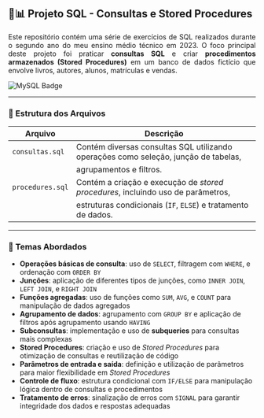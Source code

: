 ## 🧪📊 Projeto SQL - Consultas e Stored Procedures

<p align="justify">
  Este repositório contém uma série de exercícios de SQL realizados durante o segundo ano do meu ensino médio técnico em 2023. O foco principal deste projeto foi praticar
  <strong>consultas SQL</strong> e criar <strong>procedimentos armazenados (Stored Procedures)</strong> em um banco de dados fictício que envolve livros, autores, alunos,
  matrículas e vendas.
</p>

<img src="https://img.shields.io/badge/SQL-MySQL-blue?style=for-the-badge&logo=mysql&logoColor=white" alt="MySQL Badge"/>

---

### 📁 Estrutura dos Arquivos

| Arquivo           | Descrição                                                                                   |
|-------------------|---------------------------------------------------------------------------------------------|
| `consultas.sql`   | Contém diversas consultas SQL utilizando operações como seleção, junção de tabelas,        |
|                   | agrupamentos e filtros.                                                                    |
| `procedures.sql`  | Contém a criação e execução de *stored procedures*, incluindo uso de parâmetros,           |
|                   | estruturas condicionais (`IF`, `ELSE`) e tratamento de dados.                              |

---

### 🎯 Temas Abordados

- **Operações básicas de consulta**: uso de `SELECT`, filtragem com `WHERE`, e ordenação com `ORDER BY`
- **Junções**: aplicação de diferentes tipos de junções, como `INNER JOIN`, `LEFT JOIN`, e `RIGHT JOIN`
- **Funções agregadas**: uso de funções como `SUM`, `AVG`, e `COUNT` para manipulação de dados agregados
- **Agrupamento de dados**: agrupamento com `GROUP BY` e aplicação de filtros após agrupamento usando `HAVING`
- **Subconsultas**: implementação e uso de **subqueries** para consultas mais complexas
- **Stored Procedures**: criação e uso de *Stored Procedures* para otimização de consultas e reutilização de código
- **Parâmetros de entrada e saída**: definição e utilização de parâmetros para maior flexibilidade em *Stored Procedures*
- **Controle de fluxo**: estrutura condicional com `IF/ELSE` para manipulação lógica dentro de consultas e procedimentos
- **Tratamento de erros**: sinalização de erros com `SIGNAL` para garantir integridade dos dados e respostas adequadas
